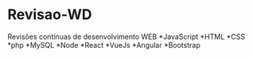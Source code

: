 # Revisao-WD
Revisões contínuas de desenvolvimento WEB
*JavaScript
*HTML
*CSS
*php
*MySQL
*Node
*React
*VueJs
*Angular
*Bootstrap

